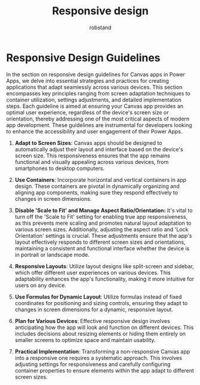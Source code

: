 ﻿---
title: Responsive design
description: Responsive design
ms.date: 04-15-2024
ms.topic: conceptual
ms.service: powerapps
author: robstand
ms.author: rstand
manager: 
---

# Responsive Design Guidelines

In the section on responsive design guidelines for Canvas apps in Power Apps, we delve into essential strategies and practices for creating applications that adapt seamlessly across various devices. This section encompasses key principles ranging from screen adaptation techniques to container utilization, settings adjustments, and detailed implementation steps. Each guideline is aimed at ensuring your Canvas app provides an optimal user experience, regardless of the device's screen size or orientation, thereby addressing one of the most critical aspects of modern app development. These guidelines are instrumental for developers looking to enhance the accessibility and user engagement of their Power Apps.

1. **Adapt to Screen Sizes**: Canvas apps should be designed to automatically adjust their layout and interface based on the device's screen size. This responsiveness ensures that the app remains functional and visually appealing across various devices, from smartphones to desktop computers.

2. **Use Containers**: Incorporate horizontal and vertical containers in app design. These containers are pivotal in dynamically organizing and aligning app components, making sure they respond effectively to changes in screen dimensions.

3. **Disable 'Scale to Fit' and Manage Aspect Ratio/Orientation:** It's vital to turn off the 'Scale to Fit' setting for enabling true app responsiveness, as this prevents mere scaling and promotes natural layout adaptation to various screen sizes. Additionally, adjusting the aspect ratio and 'Lock Orientation' settings is crucial. These adjustments ensure that the app's layout effectively responds to different screen sizes and orientations, maintaining a consistent and functional interface whether the device is in portrait or landscape mode.

4. **Responsive Layouts**: Utilize layout designs like split-screen and sidebar, which offer different user experiences on various devices. This adaptability enhances the app's functionality, making it more intuitive for users on any device.

5. **Use Formulas for Dynamic Layout**: Utilize formulas instead of fixed coordinates for positioning and sizing controls, ensuring they adapt to changes in screen dimensions for a dynamic, responsive layout.

6. **Plan for Various Devices**: Effective responsive design involves anticipating how the app will look and function on different devices. This includes decisions about resizing elements or hiding them entirely on smaller screens to optimize space and maintain usability.

7. **Practical Implementation**: Transforming a non-responsive Canvas app into a responsive one requires a systematic approach. This involves adjusting settings for responsiveness and carefully configuring container properties to ensure elements within the app adapt to different screen sizes.



